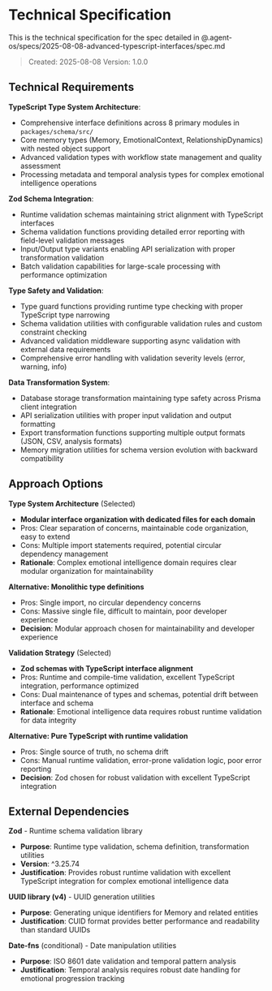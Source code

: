 # Technical Specification

This is the technical specification for the spec detailed in @.agent-os/specs/2025-08-08-advanced-typescript-interfaces/spec.md

> Created: 2025-08-08
> Version: 1.0.0

## Technical Requirements

**TypeScript Type System Architecture**:

- Comprehensive interface definitions across 8 primary modules in `packages/schema/src/`
- Core memory types (Memory, EmotionalContext, RelationshipDynamics) with nested object support
- Advanced validation types with workflow state management and quality assessment
- Processing metadata and temporal analysis types for complex emotional intelligence operations

**Zod Schema Integration**:

- Runtime validation schemas maintaining strict alignment with TypeScript interfaces
- Schema validation functions providing detailed error reporting with field-level validation messages
- Input/Output type variants enabling API serialization with proper transformation validation
- Batch validation capabilities for large-scale processing with performance optimization

**Type Safety and Validation**:

- Type guard functions providing runtime type checking with proper TypeScript type narrowing
- Schema validation utilities with configurable validation rules and custom constraint checking
- Advanced validation middleware supporting async validation with external data requirements
- Comprehensive error handling with validation severity levels (error, warning, info)

**Data Transformation System**:

- Database storage transformation maintaining type safety across Prisma client integration
- API serialization utilities with proper input validation and output formatting
- Export transformation functions supporting multiple output formats (JSON, CSV, analysis formats)
- Memory migration utilities for schema version evolution with backward compatibility

## Approach Options

**Type System Architecture** (Selected)

- **Modular interface organization with dedicated files for each domain**
- Pros: Clear separation of concerns, maintainable code organization, easy to extend
- Cons: Multiple import statements required, potential circular dependency management
- **Rationale**: Complex emotional intelligence domain requires clear modular organization for maintainability

**Alternative: Monolithic type definitions**

- Pros: Single import, no circular dependency concerns
- Cons: Massive single file, difficult to maintain, poor developer experience
- **Decision**: Modular approach chosen for maintainability and developer experience

**Validation Strategy** (Selected)

- **Zod schemas with TypeScript interface alignment**
- Pros: Runtime and compile-time validation, excellent TypeScript integration, performance optimized
- Cons: Dual maintenance of types and schemas, potential drift between interface and schema
- **Rationale**: Emotional intelligence data requires robust runtime validation for data integrity

**Alternative: Pure TypeScript with runtime validation**

- Pros: Single source of truth, no schema drift
- Cons: Manual runtime validation, error-prone validation logic, poor error reporting
- **Decision**: Zod chosen for robust validation with excellent TypeScript integration

## External Dependencies

**Zod** - Runtime schema validation library

- **Purpose**: Runtime type validation, schema definition, transformation utilities
- **Version**: ^3.25.74
- **Justification**: Provides robust runtime validation with excellent TypeScript integration for complex emotional intelligence data

**UUID library (v4)** - UUID generation utilities

- **Purpose**: Generating unique identifiers for Memory and related entities
- **Justification**: CUID format provides better performance and readability than standard UUIDs

**Date-fns** (conditional) - Date manipulation utilities

- **Purpose**: ISO 8601 date validation and temporal pattern analysis
- **Justification**: Temporal analysis requires robust date handling for emotional progression tracking

